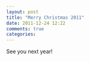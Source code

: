 ```yaml
---
layout: post
title: "Merry Christmas 2011"
date: 2011-12-24 12:22
comments: true
categories: 
---
```


See you next year!